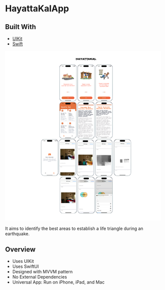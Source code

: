 # HayattaKalApp

## Built With
- [UIKit](https://developer.apple.com/documentation/uikit)
- [Swift](https://developer.apple.com/swift/)

<p>
  <img src="HayattaKal.png"/>
</p>

It aims to identify the best areas to establish a life triangle during an earthquake.


## Overview
* Uses UIKit
* Uses SwiftUI
* Designed with MVVM pattern
* No External Dependencies
* Universal App: Run on iPhone, iPad, and Mac
